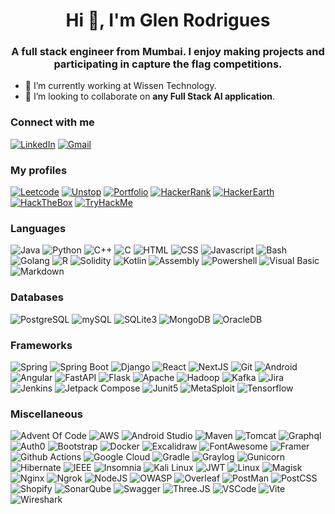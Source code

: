 <h1 align="center">Hi 👋, I'm Glen Rodrigues</h1>
<h3 align="center">A full stack engineer from Mumbai. I enjoy making projects and participating in capture the flag competitions.</h3>

- 🔭 I’m currently working at Wissen Technology.
- 👯 I’m looking to collaborate on **any Full Stack AI application**.

<h3 align="left">Connect with me</h3>

[![LinkedIn](https://img.shields.io/badge/LinkedIn-0A66C2.svg?style=for-the-badge&logo=LinkedIn&logoColor=white)](https://www.linkedin.com/in/glen-rodrigues16/)
[![Gmail](https://img.shields.io/badge/Gmail-EA4335.svg?style=for-the-badge&logo=Gmail&logoColor=white)](mailto:glenrogers1234@gmail.com)

<h3 align="left">My profiles</h3>

[![Leetcode](https://img.shields.io/badge/LeetCode-FFA116.svg?style=for-the-badge&logo=LeetCode&logoColor=white)](https://leetcode.com/u/glenrogers1234/)
[![Unstop](https://img.shields.io/badge/Unstop-00205B.svg?style=for-the-badge&logoColor=white)](https://unstop.com/u/glenr1609)
[![Portfolio](https://img.shields.io/badge/Portfolio-181717.svg?style=for-the-badge&logo=GitHub&logoColor=white)](https://glenr16.github.io/#/)
[![HackerRank](https://img.shields.io/badge/HackerRank-00EA64.svg?style=for-the-badge&logo=HackerRank&logoColor=white)](https://www.hackerrank.com/profile/glenrodrigues161)
[![HackerEarth](https://img.shields.io/badge/HackerEarth-2C3454.svg?style=for-the-badge&logo=HackerEarth&logoColor=white)](https://www.hackerearth.com/@glenrogers1234)
[![HackTheBox](https://img.shields.io/badge/Hack%20The%20Box-9FEF00.svg?style=for-the-badge&logo=Hack-The-Box&logoColor=black)](https://app.hackthebox.com/profile/91413)
[![TryHackMe](https://img.shields.io/badge/TryHackMe-212C42.svg?style=for-the-badge&logo=TryHackMe&logoColor=white)](https://tryhackme.com/p/glen.r16)

<h3 align="left">Languages</h3>

![Java](https://img.shields.io/badge/Java-f6981f.svg?style=for-the-badge&logo=Java&logoColor=white)
![Python](https://img.shields.io/badge/Python-3776AB.svg?style=for-the-badge&logo=Python&logoColor=white)
![C++](https://img.shields.io/badge/C++-00599C.svg?style=for-the-badge&logo=C++&logoColor=white)
![C](https://img.shields.io/badge/C-A8B9CC.svg?style=for-the-badge&logo=C&logoColor=black)
![HTML](https://img.shields.io/badge/HTML5-E34F26.svg?style=for-the-badge&logo=HTML5&logoColor=white)
![CSS](https://img.shields.io/badge/CSS3-1572B6.svg?style=for-the-badge&logo=CSS3&logoColor=white)
![Javascript](https://img.shields.io/badge/JavaScript-F7DF1E.svg?style=for-the-badge&logo=JavaScript&logoColor=black)
![Bash](https://img.shields.io/badge/GNU%20Bash-4EAA25.svg?style=for-the-badge&logo=GNU-Bash&logoColor=white)
![Golang](https://img.shields.io/badge/Go-00ADD8.svg?style=for-the-badge&logo=Go&logoColor=white)
![R](https://img.shields.io/badge/R-276DC3.svg?style=for-the-badge&logo=R&logoColor=white)
![Solidity](https://img.shields.io/badge/Solidity-363636.svg?style=for-the-badge&logo=Solidity&logoColor=white)
![Kotlin](https://img.shields.io/badge/Kotlin-7F52FF.svg?style=for-the-badge&logo=Kotlin&logoColor=white)
![Assembly](https://img.shields.io/badge/Assembly-7F52FF.svg?style=for-the-badge)
![Powershell](https://img.shields.io/badge/PowerShell-5391FE.svg?style=for-the-badge&logo=PowerShell&logoColor=white)
![Visual Basic](https://img.shields.io/badge/Visual%20Basic-512BD4.svg?style=for-the-badge&logo=Visual-Basic&logoColor=white)
![Markdown](https://img.shields.io/badge/Markdown-000000.svg?style=for-the-badge&logo=Markdown&logoColor=white)

<h3 align="left">Databases</h3>

![PostgreSQL](https://img.shields.io/badge/PostgreSQL-4169E1.svg?style=for-the-badge&logo=PostgreSQL&logoColor=white)
![mySQL](https://img.shields.io/badge/MySQL-4479A1.svg?style=for-the-badge&logo=MySQL&logoColor=white)
![SQLite3](https://img.shields.io/badge/SQLite-003B57.svg?style=for-the-badge&logo=SQLite&logoColor=white)
![MongoDB](https://img.shields.io/badge/MongoDB-47A248.svg?style=for-the-badge&logo=MongoDB&logoColor=white)
![OracleDB](https://img.shields.io/badge/OracleDB-F80000.svg?style=for-the-badge&logo=Oracle&logoColor=white)

<h3 align="left">Frameworks</h3>

![Spring](https://img.shields.io/badge/Spring-6DB33F.svg?style=for-the-badge&logo=Spring&logoColor=white)
![Spring Boot](https://img.shields.io/badge/Spring%20Boot-6DB33F.svg?style=for-the-badge&logo=Spring-Boot&logoColor=white)
![Django](https://img.shields.io/badge/Django-092E20.svg?style=for-the-badge&logo=Django&logoColor=white)
![React](https://img.shields.io/badge/React-61DAFB.svg?style=for-the-badge&logo=React&logoColor=black)
![NextJS](https://img.shields.io/badge/Next.js-000000.svg?style=for-the-badge&logo=nextdotjs&logoColor=white)
![Git](https://img.shields.io/badge/Git-F05032.svg?style=for-the-badge&logo=Git&logoColor=white)
![Android](https://img.shields.io/badge/Android-34A853.svg?style=for-the-badge&logo=Android&logoColor=white)
![Angular](https://img.shields.io/badge/Angular-0F0F11.svg?style=for-the-badge&logo=Angular&logoColor=white)
![FastAPI](https://img.shields.io/badge/FastAPI-009688.svg?style=for-the-badge&logo=FastAPI&logoColor=white)
![Flask](https://img.shields.io/badge/Flask-000000.svg?style=for-the-badge&logo=Flask&logoColor=white)
![Apache](https://img.shields.io/badge/Apache-D22128.svg?style=for-the-badge&logo=Apache&logoColor=white)
![Hadoop](https://img.shields.io/badge/Apache%20Hadoop-66CCFF.svg?style=for-the-badge&logo=Apache-Hadoop&logoColor=black)
![Kafka](https://img.shields.io/badge/Apache%20Kafka-231F20.svg?style=for-the-badge&logo=Apache-Kafka&logoColor=white)
![Jira](https://img.shields.io/badge/Jira%20Software-0052CC.svg?style=for-the-badge&logo=Jira-Software&logoColor=white)
![Jenkins](https://img.shields.io/badge/Jenkins-D24939.svg?style=for-the-badge&logo=Jenkins&logoColor=white)
![Jetpack Compose](https://img.shields.io/badge/Jetpack%20Compose-4285F4.svg?style=for-the-badge&logo=Jetpack-Compose&logoColor=white)
![Junit5](https://img.shields.io/badge/JUnit5-25A162.svg?style=for-the-badge&logo=JUnit5&logoColor=white)
![MetaSploit](https://img.shields.io/badge/Metasploit-2596CD.svg?style=for-the-badge&logo=Metasploit&logoColor=white)
![Tensorflow](https://img.shields.io/badge/TensorFlow-FF6F00.svg?style=for-the-badge&logo=TensorFlow&logoColor=white)

<h3 align="left">Miscellaneous</h3>

![Advent Of Code](https://img.shields.io/badge/Advent%20Of%20Code-FFFF66.svg?style=for-the-badge&logo=Advent-Of-Code&logoColor=black)
![AWS](https://img.shields.io/badge/Amazon%20Web%20Services-232F3E.svg?style=for-the-badge&logo=Amazon-Web-Services&logoColor=white)
![Android Studio](https://img.shields.io/badge/Android%20Studio-3DDC84.svg?style=for-the-badge&logo=Android-Studio&logoColor=white)
![Maven](https://img.shields.io/badge/Apache%20Maven-C71A36.svg?style=for-the-badge&logo=Apache-Maven&logoColor=white)
![Tomcat](https://img.shields.io/badge/Apache%20Tomcat-F8DC75.svg?style=for-the-badge&logo=Apache-Tomcat&logoColor=black)
![Graphql](https://img.shields.io/badge/GraphQL-E10098.svg?style=for-the-badge&logo=GraphQL&logoColor=white)
![Auth0](https://img.shields.io/badge/Auth0-EB5424.svg?style=for-the-badge&logo=Auth0&logoColor=white)
![Bootstrap](https://img.shields.io/badge/Bootstrap-7952B3.svg?style=for-the-badge&logo=Bootstrap&logoColor=white)
![Docker](https://img.shields.io/badge/Docker-2496ED.svg?style=for-the-badge&logo=Docker&logoColor=white)
![Excalidraw](https://img.shields.io/badge/Excalidraw-6965DB.svg?style=for-the-badge&logo=Excalidraw&logoColor=white)
![FontAwesome](https://img.shields.io/badge/Font%20Awesome-538DD7.svg?style=for-the-badge&logo=Font-Awesome&logoColor=white)
![Framer](https://img.shields.io/badge/Framer-0055FF.svg?style=for-the-badge&logo=Framer&logoColor=white)
![Github Actions](https://img.shields.io/badge/GitHub%20Actions-2088FF.svg?style=for-the-badge&logo=GitHub-Actions&logoColor=white)
![Google Cloud](https://img.shields.io/badge/Google%20Cloud-4285F4.svg?style=for-the-badge&logo=Google-Cloud&logoColor=white)
![Gradle](https://img.shields.io/badge/Gradle-02303A.svg?style=for-the-badge&logo=Gradle&logoColor=white)
![Graylog](https://img.shields.io/badge/Graylog-FF3633.svg?style=for-the-badge&logo=Graylog&logoColor=white)
![Gunicorn](https://img.shields.io/badge/Gunicorn-499848.svg?style=for-the-badge&logo=Gunicorn&logoColor=white)
![Hibernate](https://img.shields.io/badge/Hibernate-59666C.svg?style=for-the-badge&logo=Hibernate&logoColor=white)
![IEEE](https://img.shields.io/badge/IEEE-00629B.svg?style=for-the-badge&logo=IEEE&logoColor=white)
![Insomnia](https://img.shields.io/badge/Insomnia-4000BF.svg?style=for-the-badge&logo=Insomnia&logoColor=white)
![Kali Linux](https://img.shields.io/badge/Kali%20Linux-557C94.svg?style=for-the-badge&logo=Kali-Linux&logoColor=white)
![JWT](https://img.shields.io/badge/JSON%20Web%20Tokens-000000.svg?style=for-the-badge&logo=JSON-Web-Tokens&logoColor=white)
![Linux](https://img.shields.io/badge/Linux-FCC624.svg?style=for-the-badge&logo=Linux&logoColor=black)
![Magisk](https://img.shields.io/badge/Magisk-00AF9C.svg?style=for-the-badge&logo=Magisk&logoColor=white)
![Nginx](https://img.shields.io/badge/NGINX-009639.svg?style=for-the-badge&logo=NGINX&logoColor=white)
![Ngrok](https://img.shields.io/badge/ngrok-1F1E37.svg?style=for-the-badge&logo=ngrok&logoColor=white)
![NodeJS](https://img.shields.io/badge/Node.js-5FA04E.svg?style=for-the-badge&logo=nodedotjs&logoColor=white)
![OWASP](https://img.shields.io/badge/OWASP-000000.svg?style=for-the-badge&logo=OWASP&logoColor=white)
![Overleaf](https://img.shields.io/badge/Overleaf-47A141.svg?style=for-the-badge&logo=Overleaf&logoColor=white)
![PostMan](https://img.shields.io/badge/Postman-FF6C37.svg?style=for-the-badge&logo=Postman&logoColor=white)
![PostCSS](https://img.shields.io/badge/PostCSS-DD3A0A.svg?style=for-the-badge&logo=PostCSS&logoColor=white)
![Shopify](https://img.shields.io/badge/Shopify-7AB55C.svg?style=for-the-badge&logo=Shopify&logoColor=white)
![SonarQube](https://img.shields.io/badge/SonarQube-4E9BCD.svg?style=for-the-badge&logo=SonarQube&logoColor=white)
![Swagger](https://img.shields.io/badge/Swagger-85EA2D.svg?style=for-the-badge&logo=Swagger&logoColor=black)
![Three.JS](https://img.shields.io/badge/Three.js-000000.svg?style=for-the-badge&logo=threedotjs&logoColor=white)
![VSCode](https://img.shields.io/badge/Visual%20Studio%20Code-007ACC.svg?style=for-the-badge&logo=Visual-Studio-Code&logoColor=white)
![Vite](https://img.shields.io/badge/Vite-646CFF.svg?style=for-the-badge&logo=Vite&logoColor=white)
![Wireshark](https://img.shields.io/badge/Wireshark-1679A7.svg?style=for-the-badge&logo=Wireshark&logoColor=white)

















